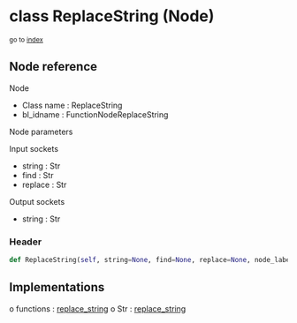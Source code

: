# class ReplaceString (Node)

<sub>go to [index](/docs/index.md)</sub>

## Node reference

Node
 - Class name : ReplaceString
 - bl_idname : FunctionNodeReplaceString

Node parameters

Input sockets
 - string : Str
 - find : Str
 - replace : Str

Output sockets
 - string : Str

### Header

``` python
def ReplaceString(self, string=None, find=None, replace=None, node_label=None, node_color=None):
```

## Implementations

o functions : [replace_string](/docs/GeoNodes_classes/GLOBAL.md#replace_string)
o Str : [replace_string](/docs/GeoNodes_classes/Str.md#replace_string)

